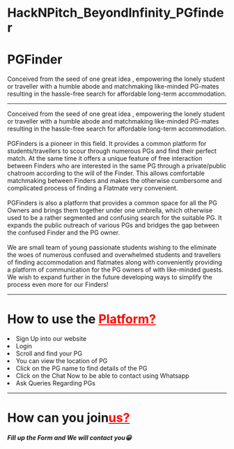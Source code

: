 # HackNPitch_BeyondInfinity_PGfinder
<h1 class="text-center">PGFinder</h1>


<p class="lead"> Conceived from the seed of one great idea , empowering the lonely student or traveller with a humble abode and matchmaking like-minded PG-mates resulting in the hassle-free search for affordable long-term accommodation.</p>
            <hr class="my-4">
            <div>
                Conceived from the seed of one great idea , empowering the lonely student or traveller with a humble abode and matchmaking like-minded PG-mates resulting in the hassle-free search for affordable long-term accommodation.
            </div>
            <br>
            <div>
                PGFinders is a pioneer in this field. It provides a common platform for students/travellers to scour through numerous PGs and find their perfect match. At the same time it offers a unique feature of free interaction between Finders who are interested in the same PG through a private/public chatroom according to the will of the Finder. This allows comfortable matchmaking between Finders and makes the otherwise cumbersome and complicated process of finding a Flatmate very convenient.
            </div>
            <br>
            <div>
                PGFinders is also a platform that provides a common space for all the PG Owners and brings them together under one umbrella, which otherwise used to be a rather segmented and confusing search for the suitable PG. It expands the public outreach of various PGs and bridges the gap between the confused Finder and the PG owner.
            </div>
            <br>
            <div>
                We are small team of young passionate students wishing to the eliminate the woes of numerous confused and overwhelmed students and travellers of finding accommodation and flatmates along with conveniently providing a platform of communication for the PG owners of with like-minded guests. We wish to expand further in the future developing ways to simplify the process even more for our Finders!
            </div>
<hr class="my-4">
<h1 class="text-center">How to use the <a href="https://pgfinderbeyondinfinity.000webhostapp.com/" target="_blank" style="color:red">Platform?</a></h1>
            <li>Sign Up into our website</li>
            <li>Login</li>
            <li>Scroll and find your PG</li>
            <li>You can view the location of PG</li>
            <li>Click on the PG name to find details of the PG</li>
            <li>Click on the Chat Now to be able to contact using Whatsapp</li>
            <li>Ask Queries Regarding PGs</li>
       <hr class="my-4">
<h1 class="text-center">How can you join<a href="https://pgfinderbeyondinfinity.000webhostapp.com/register.php" target="_blank" style="color:red">us?</a></h1>
<h5 class="text-center">Fill up the Form and We will contact you😀</h5>
